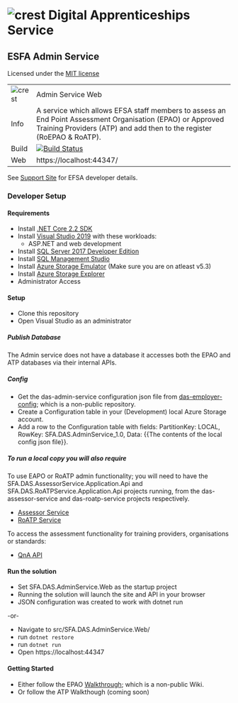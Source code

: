 # ![crest](https://assets.publishing.service.gov.uk/government/assets/crests/org_crest_27px-916806dcf065e7273830577de490d5c7c42f36ddec83e907efe62086785f24fb.png) Digital Apprenticeships Service

##  ESFA Admin Service
Licensed under the [MIT license](https://github.com/SkillsFundingAgency/das-admin-service/blob/master/LICENSE)

|               |               |
| ------------- | ------------- |
|![crest](https://assets.publishing.service.gov.uk/government/assets/crests/org_crest_27px-916806dcf065e7273830577de490d5c7c42f36ddec83e907efe62086785f24fb.png)|Admin Service Web|
| Info | A service which allows EFSA staff members to assess an End Point Assessment Organisation (EPAO) or Approved Training Providers (ATP)  and add then to the register (RoEPAO & RoATP). |
| Build | [![Build Status](https://sfa-gov-uk.visualstudio.com/Digital%20Apprenticeship%20Service/_apis/build/status/Endpoint%20Assessment%20Organisation/das-admin-service?branchName=master)](https://sfa-gov-uk.visualstudio.com/Digital%20Apprenticeship%20Service/_build/latest?definitionId=1644&branchName=master) |
| Web  | https://localhost:44347/ |

See [Support Site](https://skillsfundingagency.atlassian.net/wiki/spaces/NDL/pages/1686241410/Admin+Service+-+Developer+Overview) for EFSA developer details.

### Developer Setup

#### Requirements

- Install [.NET Core 2.2 SDK](https://www.microsoft.com/net/download)
- Install [Visual Studio 2019](https://www.visualstudio.com/downloads/) with these workloads:
    - ASP.NET and web development
- Install [SQL Server 2017 Developer Edition](https://go.microsoft.com/fwlink/?linkid=853016)
- Install [SQL Management Studio](https://docs.microsoft.com/en-us/sql/ssms/download-sql-server-management-studio-ssms)
- Install [Azure Storage Emulator](https://go.microsoft.com/fwlink/?linkid=717179&clcid=0x409) (Make sure you are on atleast v5.3)
- Install [Azure Storage Explorer](http://storageexplorer.com/) 
- Administrator Access

#### Setup

- Clone this repository
- Open Visual Studio as an administrator

##### Publish Database
The Admin service does not have a database it accesses both the EPAO and ATP databases via their internal APIs.

##### Config

- Get the das-admin-service configuration json file from [das-employer-config](https://github.com/SkillsFundingAgency/das-employer-config/blob/master/das-admin-service/SFA.DAS.AdminService.json); which is a non-public repository.
- Create a Configuration table in your (Development) local Azure Storage account.
- Add a row to the Configuration table with fields: PartitionKey: LOCAL, RowKey: SFA.DAS.AdminService_1.0, Data: {{The contents of the local config json file}}.

##### To run a local copy you will also require 
To use EAPO or RoATP admin functionality; you will need to have the SFA.DAS.AssessorService.Application.Api and SFA.DAS.RoATPService.Application.Api projects running, from the das-assessor-service and das-roatp-service projects respectively.

- [Assessor Service](https://github.com/SkillsFundingAgency/das-assessor-service)
- [RoATP Service](https://github.com/SkillsFundingAgency/das-roatp-service)

To access the assessment functionality for training providers, organisations or standards:

- [QnA API](https://github.com/SkillsFundingAgency/das-qna-api)

#### Run the solution

- Set SFA.DAS.AdminService.Web as the startup project
- Running the solution will launch the site and API in your browser
- JSON configuration was created to work with dotnet run

-or-

- Navigate to src/SFA.DAS.AdminService.Web/
- run `dotnet restore`
- run `dotnet run`
- Open https://localhost:44347

#### Getting Started

- Either follow the EPAO [Walkthrough](https://skillsfundingagency.atlassian.net/wiki/spaces/NDL/pages/1533345867/EPAO+-+Walkthrough); which is a non-public Wiki.
- Or follow the ATP Walkthough (coming soon)

